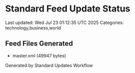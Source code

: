# Standard Feed Update Status
Last updated: Wed Jul 23 01:12:35 UTC 2025
Categories: technology,business,world

## Feed Files Generated
- master.xml (49947 bytes)

Generated by Standard Updates Workflow
